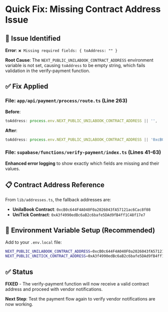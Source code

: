 # Quick Fix: Missing Contract Address Issue

## 🚨 Issue Identified

**Error**: `❌ Missing required fields: { toAddress: "" }`

**Root Cause**: The `NEXT_PUBLIC_UNILABOOK_CONTRACT_ADDRESS` environment variable is not set, causing `toAddress` to be empty string, which fails validation in the verify-payment function.

## ✅ Fix Applied

### File: `app/api/payment/process/route.ts` (Line 263)

**Before**:
```typescript
toAddress: process.env.NEXT_PUBLIC_UNILABOOK_CONTRACT_ADDRESS || '',
```

**After**:
```typescript
toAddress: process.env.NEXT_PUBLIC_UNILABOOK_CONTRACT_ADDRESS || '0xcB0c644F4A040F0a2026043fA57121ac6Cac8f08',
```

### File: `supabase/functions/verify-payment/index.ts` (Lines 41-63)

**Enhanced error logging** to show exactly which fields are missing and their values.

## 📋 Contract Address Reference

From `lib/addresses.ts`, the fallback addresses are:
- **UnilaBook Contract**: `0xcB0c644F4A040F0a2026043fA57121ac6Cac8f08`
- **UniTick Contract**: `0xA3f4990edBc6aB2c6bafe5DAd9fB4ff1C48f17e7`

## 🔧 Environment Variable Setup (Recommended)

Add to your `.env.local` file:
```bash
NEXT_PUBLIC_UNILABOOK_CONTRACT_ADDRESS=0xcB0c644F4A040F0a2026043fA57121ac6Cac8f08
NEXT_PUBLIC_UNITICK_CONTRACT_ADDRESS=0xA3f4990edBc6aB2c6bafe5DAd9fB4ff1C48f17e7
```

## ✅ Status

**FIXED** - The verify-payment function will now receive a valid contract address and proceed with vendor notifications.

**Next Step**: Test the payment flow again to verify vendor notifications are now working.
